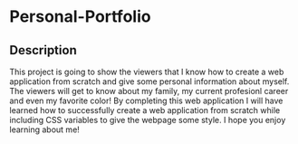 # Personal-Portfolio

## Description 

This project is going to show the viewers that I know how to create a web application from scratch and give some personal information about myself. The viewers will get to know about my family, my current profesionl career and even my favorite color! By completing this web application I will have learned how to successfully create a web application from scratch while including CSS variables to give the webpage some style. I hope you enjoy learning about me!
